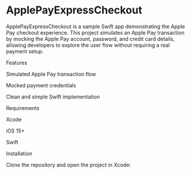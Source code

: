 # ApplePayExpressCheckout
ApplePayExpressCheckout is a sample Swift app demonstrating the Apple Pay checkout experience. This project simulates an Apple Pay transaction by mocking the Apple Pay account, password, and credit card details, allowing developers to explore the user flow without requiring a real payment setup.

Features

Simulated Apple Pay transaction flow

Mocked payment credentials

Clean and simple Swift implementation

Requirements

Xcode

iOS 15+

Swift

Installation

Clone the repository and open the project in Xcode:
